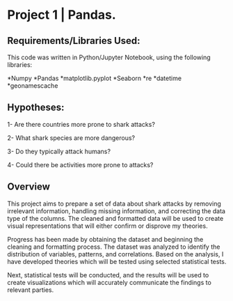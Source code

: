 # Project 1 | Pandas.

## Requirements/Libraries Used:
This code was written in Python/Jupyter Notebook, using the following libraries:

*Numpy
*Pandas
*matplotlib.pyplot 
*Seaborn
*re
*datetime
*geonamescache

## Hypotheses: 
1- Are there countries more prone to shark attacks?

2- What shark species are more dangerous?

3- Do they typically attack humans?

4- Could there be activities more prone to attacks?


## Overview

This project aims to prepare a set of data about shark attacks by removing irrelevant information, handling missing information, and correcting the data type of the columns. The cleaned and formatted data will be used to create visual representations that will either confirm or disprove my theories.

Progress has been made by obtaining the dataset and beginning the cleaning and formatting process. The dataset was analyzed to identify the distribution of variables, patterns, and correlations. Based on the analysis, I have developed theories which will be tested using selected statistical tests.

Next, statistical tests will be conducted, and the results will be used to create visualizations which will accurately communicate the findings to relevant parties. 